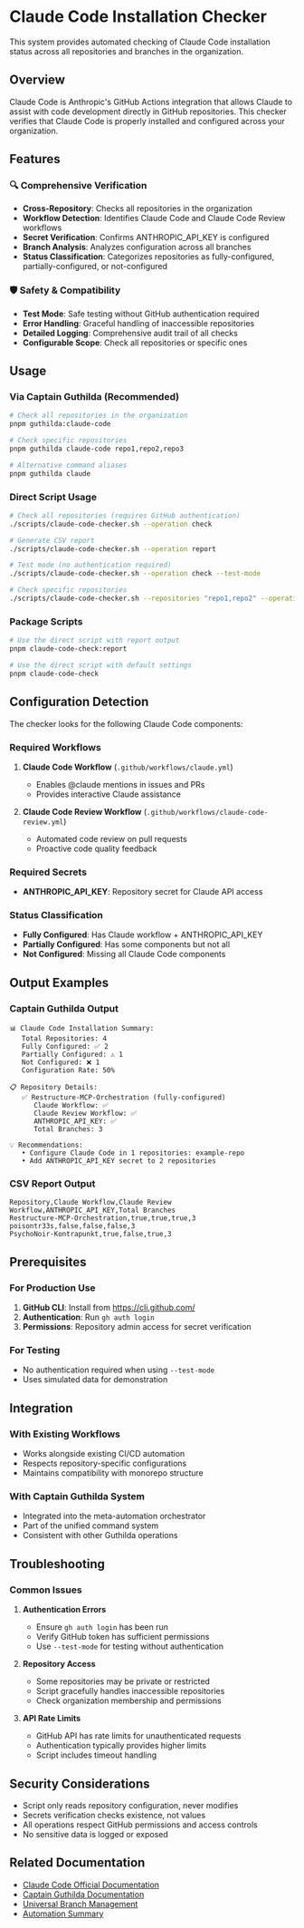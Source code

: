 # Claude Code Installation Checker

This system provides automated checking of Claude Code installation status across all repositories and branches in the organization.

## Overview

Claude Code is Anthropic's GitHub Actions integration that allows Claude to assist with code development directly in GitHub repositories. This checker verifies that Claude Code is properly installed and configured across your organization.

## Features

### 🔍 **Comprehensive Verification**

- **Cross-Repository**: Checks all repositories in the organization
- **Workflow Detection**: Identifies Claude Code and Claude Code Review workflows
- **Secret Verification**: Confirms ANTHROPIC_API_KEY is configured
- **Branch Analysis**: Analyzes configuration across all branches
- **Status Classification**: Categorizes repositories as fully-configured, partially-configured, or not-configured

### 🛡️ **Safety & Compatibility**

- **Test Mode**: Safe testing without GitHub authentication required
- **Error Handling**: Graceful handling of inaccessible repositories
- **Detailed Logging**: Comprehensive audit trail of all checks
- **Configurable Scope**: Check all repositories or specific ones

## Usage

### Via Captain Guthilda (Recommended)

```bash
# Check all repositories in the organization
pnpm guthilda:claude-code

# Check specific repositories
pnpm guthilda claude-code repo1,repo2,repo3

# Alternative command aliases
pnpm guthilda claude
```

### Direct Script Usage

```bash
# Check all repositories (requires GitHub authentication)
./scripts/claude-code-checker.sh --operation check

# Generate CSV report
./scripts/claude-code-checker.sh --operation report

# Test mode (no authentication required)
./scripts/claude-code-checker.sh --operation check --test-mode

# Check specific repositories
./scripts/claude-code-checker.sh --repositories "repo1,repo2" --operation check
```

### Package Scripts

```bash
# Use the direct script with report output
pnpm claude-code-check:report

# Use the direct script with default settings
pnpm claude-code-check
```

## Configuration Detection

The checker looks for the following Claude Code components:

### Required Workflows

1. **Claude Code Workflow** (`.github/workflows/claude.yml`)
   - Enables @claude mentions in issues and PRs
   - Provides interactive Claude assistance

2. **Claude Code Review Workflow** (`.github/workflows/claude-code-review.yml`)
   - Automated code review on pull requests
   - Proactive code quality feedback

### Required Secrets

- **ANTHROPIC_API_KEY**: Repository secret for Claude API access

### Status Classification

- **Fully Configured**: Has Claude workflow + ANTHROPIC_API_KEY
- **Partially Configured**: Has some components but not all
- **Not Configured**: Missing all Claude Code components

## Output Examples

### Captain Guthilda Output

```
📊 Claude Code Installation Summary:
   Total Repositories: 4
   Fully Configured: ✅ 2
   Partially Configured: ⚠️ 1
   Not Configured: ❌ 1
   Configuration Rate: 50%

📋 Repository Details:
   ✅ Restructure-MCP-Orchestration (fully-configured)
      Claude Workflow: ✅
      Claude Review Workflow: ✅
      ANTHROPIC_API_KEY: ✅
      Total Branches: 3

💡 Recommendations:
   • Configure Claude Code in 1 repositories: example-repo
   • Add ANTHROPIC_API_KEY secret to 2 repositories
```

### CSV Report Output

```csv
Repository,Claude Workflow,Claude Review Workflow,ANTHROPIC_API_KEY,Total Branches
Restructure-MCP-Orchestration,true,true,true,3
poisontr33s,false,false,false,3
PsychoNoir-Kontrapunkt,true,false,true,3
```

## Prerequisites

### For Production Use

1. **GitHub CLI**: Install from https://cli.github.com/
2. **Authentication**: Run `gh auth login`
3. **Permissions**: Repository admin access for secret verification

### For Testing

- No authentication required when using `--test-mode`
- Uses simulated data for demonstration

## Integration

### With Existing Workflows

- Works alongside existing CI/CD automation
- Respects repository-specific configurations
- Maintains compatibility with monorepo structure

### With Captain Guthilda System

- Integrated into the meta-automation orchestrator
- Part of the unified command system
- Consistent with other Guthilda operations

## Troubleshooting

### Common Issues

1. **Authentication Errors**
   - Ensure `gh auth login` has been run
   - Verify GitHub token has sufficient permissions
   - Use `--test-mode` for testing without authentication

2. **Repository Access**
   - Some repositories may be private or restricted
   - Script gracefully handles inaccessible repositories
   - Check organization membership and permissions

3. **API Rate Limits**
   - GitHub API has rate limits for unauthenticated requests
   - Authentication typically provides higher limits
   - Script includes timeout handling

## Security Considerations

- Script only reads repository configuration, never modifies
- Secrets verification checks existence, not values
- All operations respect GitHub permissions and access controls
- No sensitive data is logged or exposed

## Related Documentation

- [Claude Code Official Documentation](https://docs.anthropic.com/en/docs/claude-code/overview)
- [Captain Guthilda Documentation](../packages/guthilda/README.md)
- [Universal Branch Management](UNIVERSAL_BRANCH_MANAGEMENT.md)
- [Automation Summary](AUTOMATION_SUMMARY.md)
